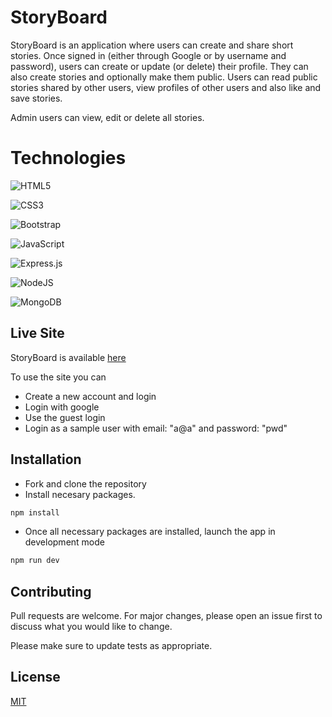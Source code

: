 
# StoryBoard

StoryBoard is an application where users can create and share short stories. Once signed in (either through Google or by username and password), users can create or update (or delete) their profile. They can also create stories and optionally make them public. Users can read public stories shared by other users, view profiles of other users and also like and save stories.  

Admin users can view, edit or delete all stories.

# Technologies

![HTML5](https://img.shields.io/badge/html5-%23E34F26.svg?style=for-the-badge&logo=html5&logoColor=white)

![CSS3](https://img.shields.io/badge/css3-%231572B6.svg?style=for-the-badge&logo=css3&logoColor=white)

![Bootstrap](https://img.shields.io/badge/bootstrap-%23563D7C.svg?style=for-the-badge&logo=bootstrap&logoColor=white)

![JavaScript](https://img.shields.io/badge/javascript-%23323330.svg?style=for-the-badge&logo=javascript&logoColor=%23F7DF1E)

![Express.js](https://img.shields.io/badge/express.js-%23404d59.svg?style=for-the-badge&logo=express&logoColor=%2361DAFB)

 ![NodeJS](https://img.shields.io/badge/node.js-6DA55F?style=for-the-badge&logo=node.js&logoColor=white)

 ![MongoDB](https://img.shields.io/badge/MongoDB-%234ea94b.svg?style=for-the-badge&logo=mongodb&logoColor=white)


## Live Site 

StoryBoard is available [here](https://wild-erin-woodpecker-cape.cyclic.app/dashboard) 

To use the site you can
* Create a new account and login
* Login with google
* Use the guest login
* Login as a sample user with email: "a@a" and password: "pwd"


## Installation

* Fork and clone the repository
* Install necesary packages.
```bash
npm install
```
* Once all necessary packages are installed, launch the app in development mode
```bash
npm run dev
```




## Contributing

Pull requests are welcome. For major changes, please open an issue first
to discuss what you would like to change.

Please make sure to update tests as appropriate.

## License

[MIT](https://choosealicense.com/licenses/mit/)

